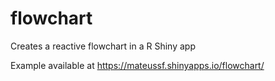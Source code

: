 # flowchart
Creates a reactive flowchart in a R Shiny app

Example available at https://mateussf.shinyapps.io/flowchart/
